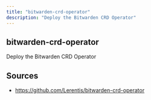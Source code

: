 ```yaml
---
title: "bitwarden-crd-operator"
description: "Deploy the Bitwarden CRD Operator"
---
```


## bitwarden-crd-operator

Deploy the Bitwarden CRD Operator

## Sources

- https://github.com/Lerentis/bitwarden-crd-operator
